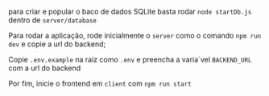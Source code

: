para criar e popular o baco de dados SQLite basta rodar `node startDb.js` dentro de `server/database`

Para rodar a aplicação, rode inicialmente o `server` como o comando `npm run dev` e copie a url do backend;

Copie `.env.example` na raiz como `.env` e preencha a varia´vel `BACKEND_URL` com a url do backend

Por fim, inicie o frontend em `client` com `npm run start`